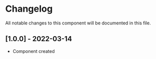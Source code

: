 # Changelog
All notable changes to this component will be documented in this file.

## [1.0.0] - 2022-03-14
- Component created
